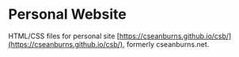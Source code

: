 # Personal Website

HTML/CSS files for personal site [https://cseanburns.github.io/csb/](https://cseanburns.github.io/csb/),
formerly cseanburns.net.
